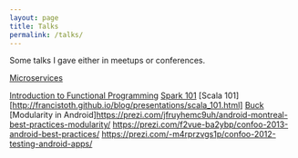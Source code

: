 ```yaml
---
layout: page
title: Talks
permalink: /talks/
---
```


Some talks I gave either in meetups or conferences.

[Microservices](20191120_microservices/index.html)

[Introduction to Functional Programming](http://francistoth.github.io/blog/presentations/intro_to_fp.html)
[Spark 101](http://francistoth.github.io/blog/presentations/spark_101.html)
[Scala 101][http://francistoth.github.io/blog/presentations/scala_101.html]
[Buck](http://slides.com/tothfrancis/introduction-to-buck/fullscreen#/)
[Modularity in Android]https://prezi.com/jfruyhemc9uh/android-montreal-best-practices-modularity/
https://prezi.com/f2vue-ba2ybp/confoo-2013-android-best-practices/
https://prezi.com/-m4rprzvgs1p/confoo-2012-testing-android-apps/